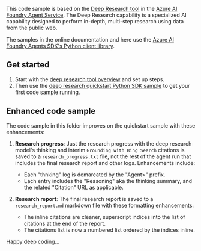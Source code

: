 This code sample is based on the [Deep Research tool](https://learn.microsoft.com/en-us/azure/ai-foundry/agents/how-to/tools/deep-research) in the [Azure AI Foundry Agent Service](https://learn.microsoft.com/en-us/azure/ai-foundry/agents/overview). The Deep Research capability is a specialized AI capability designed to perform in-depth, multi-step research using data from the public web.

The samples in the online documentation and here use the [Azure AI Foundry Agents SDK's Python client library](https://learn.microsoft.com/en-us/python/api/overview/azure/ai-projects-readme?view=azure-python-preview).

## Get started
1. Start with the [deep research tool overview](https://learn.microsoft.com/en-us/azure/ai-foundry/agents/how-to/tools/deep-research) and set up steps. 
2. Then use the [deep research quickstart Python SDK sample](https://learn.microsoft.com/en-us/azure/ai-foundry/agents/how-to/tools/deep-research-samples) to get your first code sample running.

## Enhanced code sample
The code sample in this folder improves on the quickstart sample with these enhancements:

1. **Research progress**: Just the research progress with the deep research model's thinking and interim `Grounding with Bing Search` citations is saved to a `research_progress.txt` file, not the rest of the agent run that includes the final research report and other logs. Enhancements include:
   - Each "thnking" log is demarcated by the "Agent>" prefix.
   - Each entry includes the "Reasoning" aka the thinking summary, and the related "Citation" URL as applicable.

1. **Research report**: The final research report is saved to a `research_report.md` markdown file with these formatting enhancements:
   - The inline citations are cleaner, superscript indices into the list of citations at the end of the report.
   - The citations list is now a numbered list ordered by the indices inline.

Happy deep coding...

